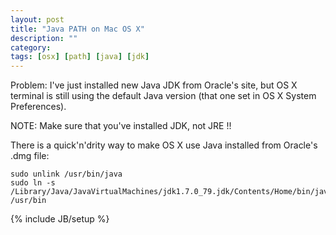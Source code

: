 ```yaml
---
layout: post
title: "Java PATH on Mac OS X"
description: ""
category: 
tags: [osx] [path] [java] [jdk]
---
```


Problem: I've just installed new Java JDK from Oracle's site, but OS X terminal is still using the default Java version (that one set in OS X System Preferences).


NOTE: Make sure that you've installed JDK, not JRE !!

There is a quick'n'drity way to make OS X use Java installed from Oracle's .dmg file:
```
sudo unlink /usr/bin/java
sudo ln -s /Library/Java/JavaVirtualMachines/jdk1.7.0_79.jdk/Contents/Home/bin/java /usr/bin
```

{% include JB/setup %}
